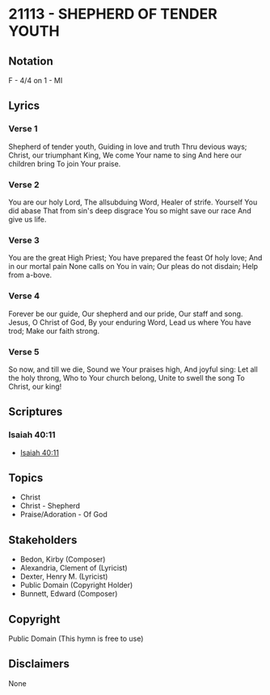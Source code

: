 # 21113 - SHEPHERD OF TENDER YOUTH

## Notation

F - 4/4 on 1 - MI

## Lyrics

### Verse 1

Shepherd of tender youth, Guiding in love and truth Thru devious ways; Christ, our triumphant King, We come Your name to sing And here our children bring To join Your praise.

### Verse 2

You are our holy Lord, The allsubduing Word, Healer of strife. Yourself You did abase That from sin's deep disgrace You so might save our race And give us life.


### Verse 3

You are the great High Priest; You have prepared the feast Of holy love; And in our mortal pain None calls on You in vain; Our pleas do not disdain; Help from a-bove.


### Verse 4

Forever be our guide, Our shepherd and our pride, Our staff and song. Jesus, O Christ of God, By your enduring Word, Lead us where You have trod; Make our faith strong.


### Verse 5

So now, and till we die, Sound we Your praises high, And joyful sing: Let all the holy throng, Who to Your church belong, Unite to swell the song To Christ, our king!



## Scriptures

### Isaiah 40:11

- [Isaiah 40:11](https://www.biblegateway.com/passage/?search=Isaiah%2040%3A11)


## Topics

- Christ
- Christ - Shepherd
- Praise/Adoration - Of God

## Stakeholders

- Bedon, Kirby (Composer)
- Alexandria, Clement of (Lyricist)
- Dexter, Henry M. (Lyricist)
- Public Domain (Copyright Holder)
- Bunnett, Edward (Composer)

## Copyright

Public Domain
(This hymn is free to use)

## Disclaimers

None

